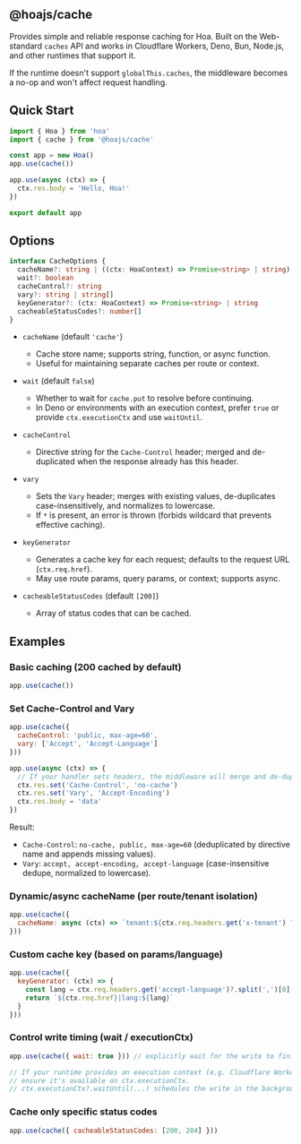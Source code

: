 ## @hoajs/cache

Provides simple and reliable response caching for Hoa. Built on the Web-standard `caches` API and works in Cloudflare Workers, Deno, Bun, Node.js, and other runtimes that support it.

If the runtime doesn't support `globalThis.caches`, the middleware becomes a no-op and won't affect request handling.

## Quick Start

```js
import { Hoa } from 'hoa'
import { cache } from '@hoajs/cache'

const app = new Hoa()
app.use(cache())

app.use(async (ctx) => {
  ctx.res.body = 'Hello, Hoa!'
})

export default app
```

## Options

```ts
interface CacheOptions {
  cacheName?: string | ((ctx: HoaContext) => Promise<string> | string)
  wait?: boolean
  cacheControl?: string
  vary?: string | string[]
  keyGenerator?: (ctx: HoaContext) => Promise<string> | string
  cacheableStatusCodes?: number[]
}
```

- `cacheName` (default `'cache'`)
  - Cache store name; supports string, function, or async function.
  - Useful for maintaining separate caches per route or context.

- `wait` (default `false`)
  - Whether to wait for `cache.put` to resolve before continuing.
  - In Deno or environments with an execution context, prefer `true` or provide `ctx.executionCtx` and use `waitUntil`.

- `cacheControl`
  - Directive string for the `Cache-Control` header; merged and de-duplicated when the response already has this header.

- `vary`
  - Sets the `Vary` header; merges with existing values, de-duplicates case-insensitively, and normalizes to lowercase.
  - If `*` is present, an error is thrown (forbids wildcard that prevents effective caching).

- `keyGenerator`
  - Generates a cache key for each request; defaults to the request URL (`ctx.req.href`).
  - May use route params, query params, or context; supports async.

- `cacheableStatusCodes` (default `[200]`)
  - Array of status codes that can be cached.

## Examples

### Basic caching (200 cached by default)

```js
app.use(cache())
```

### Set Cache-Control and Vary

```js
app.use(cache({
  cacheControl: 'public, max-age=60',
  vary: ['Accept', 'Accept-Language']
}))

app.use(async (ctx) => {
  // If your handler sets headers, the middleware will merge and de-duplicate
  ctx.res.set('Cache-Control', 'no-cache')
  ctx.res.set('Vary', 'Accept-Encoding')
  ctx.res.body = 'data'
})
```

Result:
- `Cache-Control`: `no-cache, public, max-age=60` (deduplicated by directive name and appends missing values).
- `Vary`: `accept, accept-encoding, accept-language` (case-insensitive dedupe, normalized to lowercase).

### Dynamic/async cacheName (per route/tenant isolation)

```js
app.use(cache({
  cacheName: async (ctx) => `tenant:${ctx.req.headers.get('x-tenant') ?? 'default'}`
}))
```

### Custom cache key (based on params/language)

```js
app.use(cache({
  keyGenerator: (ctx) => {
    const lang = ctx.req.headers.get('accept-language')?.split(',')[0] ?? 'en'
    return `${ctx.req.href}|lang:${lang}`
  }
}))
```

### Control write timing (wait / executionCtx)

```js
app.use(cache({ wait: true })) // explicitly wait for the write to finish

// If your runtime provides an execution context (e.g. Cloudflare Workers),
// ensure it's available on ctx.executionCtx.
// ctx.executionCtx?.waitUntil(...) schedules the write in the background.
```

### Cache only specific status codes

```js
app.use(cache({ cacheableStatusCodes: [200, 204] }))
```
